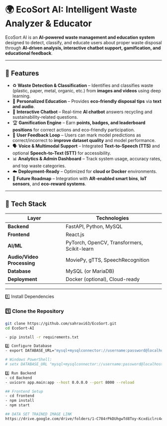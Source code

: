 # 🌍 EcoSort AI: Intelligent Waste Analyzer & Educator

EcoSort AI is an **AI-powered waste management and education system** designed to detect, classify, and educate users about proper waste disposal through **AI-driven analysis, interactive chatbot support, gamification, and educational feedback**.

---

## 🚀 Features

- ♻️ **Waste Detection & Classification** – Identifies and classifies waste (plastic, paper, metal, organic, etc.) from **images and videos** using deep learning.
- 🧠 **Personalized Education** – Provides **eco-friendly disposal tips** via **text and audio**.
- 💬 **Interactive Chatbot** – Real-time **AI chatbot** answers recycling and sustainability-related questions.
- 🏆 **Gamification Engine** – Earn **points, badges, and leaderboard positions** for correct actions and eco-friendly participation.
- 🔁 **User Feedback Loop** – Users can mark model predictions as correct/incorrect to **improve dataset quality** and model performance.
- 🗣️ **Voice & Multimodal Support** – Integrated **Text-to-Speech (TTS)** and optional **Speech-to-Text (STT)** for accessibility.
- 📊 **Analytics & Admin Dashboard** – Track system usage, accuracy rates, and top waste categories.
- ☁️ **Deployment-Ready** – Optimized for **cloud or Docker** environments.
- 🔮 **Future Roadmap** – Integration with **AR-enabled smart bins**, **IoT sensors**, and **eco-reward systems**.

---

## 🧩 Tech Stack

| Layer | Technologies |
|--------|---------------|
| **Backend** | FastAPI, Python, MySQL |
| **Frontend** | React.js |
| **AI/ML** | PyTorch, OpenCV, Transformers, Scikit-learn |
| **Audio/Video Processing** | MoviePy, gTTS, SpeechRecognition |
| **Database** | MySQL (or MariaDB) |
| **Deployment** | Docker (optional), Cloud-ready |

---



1️⃣ Install Dependencies


### 1️⃣ Clone the Repository
```bash
git clone https://github.com/sahravi63/EcoSort.git
cd EcoSort-AI

- pip install -r requirements.txt

2️⃣ Configure Database
- export DATABASE_URL="mysql+mysqlconnector://username:password@localhost/ecosortdb"

# Windows PowerShell:
# setx DATABASE_URL "mysql+mysqlconnector://username:password@localhost/ecosortdb"

3️⃣ Run Backend
- cd Backend
- uvicorn app.main:app --host 0.0.0.0 --port 8000 --reload

## Frontend Setup
- cd frontend
- npm install
- npm start

## DATA SET TRAINED IMAGE LINK
https://drive.google.com/drive/folders/1-C784rPkDUhgwTd8Toy-Kcxdiclrc4cO